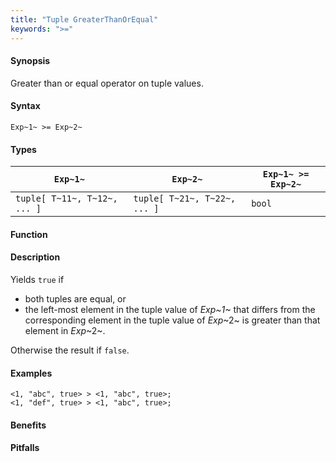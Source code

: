 ```yaml
---
title: "Tuple GreaterThanOrEqual"
keywords: ">="
---
```


#### Synopsis

Greater than or equal operator on tuple values.

#### Syntax

`Exp~1~ >= Exp~2~`

#### Types


| `Exp~1~`                      |  `Exp~2~`                      | `Exp~1~ >= Exp~2~`  |
| --- | --- | --- |
| `tuple[ T~11~, T~12~, ... ]` |  `tuple[ T~21~, T~22~, ... ]` | `bool`                |


#### Function

#### Description

Yields `true` if 

*  both tuples are equal, or
*  the left-most element in the tuple value of _Exp~1~_ that differs from the corresponding element in the tuple 
value of _Exp_~2~ is greater than that element in _Exp_~2~.


Otherwise the result if `false`.

#### Examples

```rascal-shell
<1, "abc", true> > <1, "abc", true>;
<1, "def", true> > <1, "abc", true>;
```

#### Benefits

#### Pitfalls

